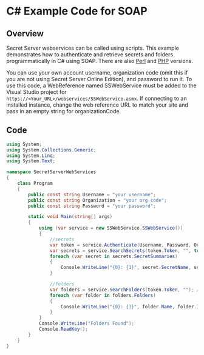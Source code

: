 [title]: # (C# Example Code for SOAP)
[tags]: # (SOAP API,API,Scripting,c#)
[priority]: # (1000)

# C# Example Code for SOAP

## Overview

Secret Server webservices can be called using scripts. This example demonstrates how to authenticate and retrieve secrets and folders programmatically in C# using SOAP.  There are also [Perl](../soap-perl-example-code/index.md) and [PHP](../soap-php-example-code/index.md) versions.

You can use your own account username, organization code (omit this if you are not using Secret Server Online Edition), and password to run it. To use this code, a WebReference named SSWebService must be added to the Visual Studio project for `https://<Your_URL>/webservices/SSWebService.asmx`. If connecting to an installed instance, change the web reference URL to match your site and pass in an empty string for organizationCode.

## Code

```c#
using System;
using System.Collections.Generic;
using System.Linq;
using System.Text;

namespace SecretServerWebServices
{
    class Program
    {
        public const string Username = "your username";
        public const string Organization = "your org code";
        public const string Password = "your password";

        static void Main(string[] args)
        {
            using (var service = new SSWebService.SSWebService())
            {
                //secrets
                var token = service.Authenticate(Username, Password, Organization, null);
                var secrets = service.SearchSecrets(token.Token, "", true, true); //find all Secrets
                foreach (var secret in secrets.SecretSummaries)
                {
                    Console.WriteLine("{0}: {1}", secret.SecretName, secret.SecretTypeName);
                }

                //folders
                var folders = service.SearchFolders(token.Token, ""); //find all folders
                foreach (var folder in folders.Folders)
                {
                    Console.WriteLine("{0}: {1}", folder.Name, folder.Id);
                }
            }
            Console.WriteLine("Folders Found");
            Console.ReadKey();
        }
    }
}
```

